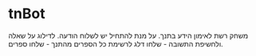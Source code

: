 # tnBot
משחק רשת לאימון הידע בתנך.
על מנת להתחיל יש לשלוח הודעה.
לדילוג על שאלה ולחשיפת התשובה - שלחו דלג
לרשימת כל הספרים מהתנך - שלחו ספרים.
